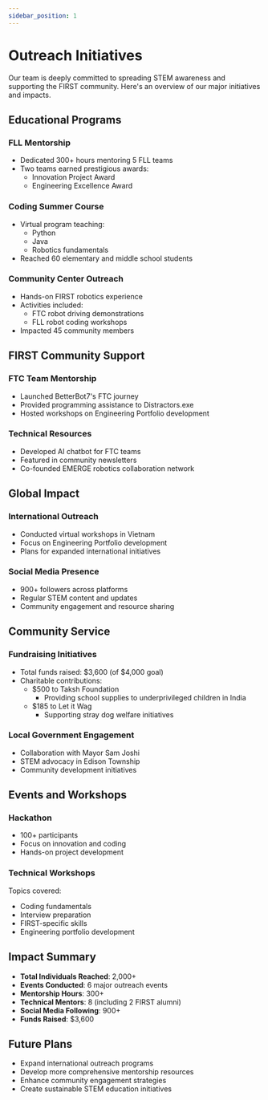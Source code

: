 ```yaml
---
sidebar_position: 1
---
```


# Outreach Initiatives

Our team is deeply committed to spreading STEM awareness and supporting the FIRST community. Here's an overview of our major initiatives and impacts.

## Educational Programs

### FLL Mentorship
- Dedicated 300+ hours mentoring 5 FLL teams
- Two teams earned prestigious awards:
  - Innovation Project Award
  - Engineering Excellence Award

### Coding Summer Course
- Virtual program teaching:
  - Python
  - Java
  - Robotics fundamentals
- Reached 60 elementary and middle school students

### Community Center Outreach
- Hands-on FIRST robotics experience
- Activities included:
  - FTC robot driving demonstrations
  - FLL robot coding workshops
- Impacted 45 community members

## FIRST Community Support

### FTC Team Mentorship
- Launched BetterBot7's FTC journey
- Provided programming assistance to Distractors.exe
- Hosted workshops on Engineering Portfolio development

### Technical Resources
- Developed AI chatbot for FTC teams
- Featured in community newsletters
- Co-founded EMERGE robotics collaboration network

## Global Impact

### International Outreach
- Conducted virtual workshops in Vietnam
- Focus on Engineering Portfolio development
- Plans for expanded international initiatives

### Social Media Presence
- 900+ followers across platforms
- Regular STEM content and updates
- Community engagement and resource sharing

## Community Service

### Fundraising Initiatives
- Total funds raised: $3,600 (of $4,000 goal)
- Charitable contributions:
  - $500 to Taksh Foundation
    - Providing school supplies to underprivileged children in India
  - $185 to Let it Wag
    - Supporting stray dog welfare initiatives

### Local Government Engagement
- Collaboration with Mayor Sam Joshi
- STEM advocacy in Edison Township
- Community development initiatives

## Events and Workshops

### Hackathon
- 100+ participants
- Focus on innovation and coding
- Hands-on project development

### Technical Workshops
Topics covered:
- Coding fundamentals
- Interview preparation
- FIRST-specific skills
- Engineering portfolio development

## Impact Summary

- **Total Individuals Reached**: 2,000+
- **Events Conducted**: 6 major outreach events
- **Mentorship Hours**: 300+
- **Technical Mentors**: 8 (including 2 FIRST alumni)
- **Social Media Following**: 900+
- **Funds Raised**: $3,600

## Future Plans

- Expand international outreach programs
- Develop more comprehensive mentorship resources
- Enhance community engagement strategies
- Create sustainable STEM education initiatives 
